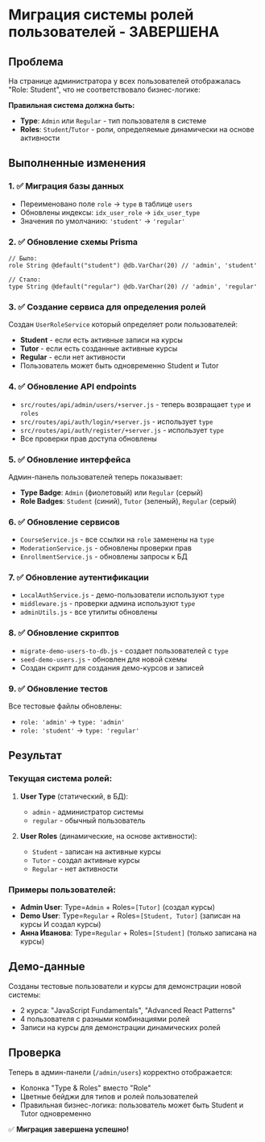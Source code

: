 # Миграция системы ролей пользователей - ЗАВЕРШЕНА

## Проблема
На странице администратора у всех пользователей отображалась "Role: Student", что не соответствовало бизнес-логике:

**Правильная система должна быть:**
- **Type**: `Admin` или `Regular` - тип пользователя в системе
- **Roles**: `Student`/`Tutor` - роли, определяемые динамически на основе активности

## Выполненные изменения

### 1. ✅ Миграция базы данных
- Переименовано поле `role` → `type` в таблице `users`
- Обновлены индексы: `idx_user_role` → `idx_user_type`
- Значения по умолчанию: `'student'` → `'regular'`

### 2. ✅ Обновление схемы Prisma
```prisma
// Было:
role String @default("student") @db.VarChar(20) // 'admin', 'student'

// Стало:
type String @default("regular") @db.VarChar(20) // 'admin', 'regular'
```

### 3. ✅ Создание сервиса для определения ролей
Создан `UserRoleService` который определяет роли пользователей:
- **Student** - если есть активные записи на курсы
- **Tutor** - если есть созданные активные курсы
- **Regular** - если нет активности
- Пользователь может быть одновременно Student и Tutor

### 4. ✅ Обновление API endpoints
- `src/routes/api/admin/users/+server.js` - теперь возвращает `type` и `roles`
- `src/routes/api/auth/login/+server.js` - использует `type`
- `src/routes/api/auth/register/+server.js` - использует `type`
- Все проверки прав доступа обновлены

### 5. ✅ Обновление интерфейса
Админ-панель пользователей теперь показывает:
- **Type Badge**: `Admin` (фиолетовый) или `Regular` (серый)
- **Role Badges**: `Student` (синий), `Tutor` (зеленый), `Regular` (серый)

### 6. ✅ Обновление сервисов
- `CourseService.js` - все ссылки на `role` заменены на `type`
- `ModerationService.js` - обновлены проверки прав
- `EnrollmentService.js` - обновлены запросы к БД

### 7. ✅ Обновление аутентификации
- `LocalAuthService.js` - демо-пользователи используют `type`
- `middleware.js` - проверки админа используют `type`
- `adminUtils.js` - все утилиты обновлены

### 8. ✅ Обновление скриптов
- `migrate-demo-users-to-db.js` - создает пользователей с `type`
- `seed-demo-users.js` - обновлен для новой схемы
- Создан скрипт для создания демо-курсов и записей

### 9. ✅ Обновление тестов
Все тестовые файлы обновлены:
- `role: 'admin'` → `type: 'admin'`
- `role: 'student'` → `type: 'regular'`

## Результат

### Текущая система ролей:
1. **User Type** (статический, в БД):
   - `admin` - администратор системы
   - `regular` - обычный пользователь

2. **User Roles** (динамические, на основе активности):
   - `Student` - записан на активные курсы
   - `Tutor` - создал активные курсы
   - `Regular` - нет активности

### Примеры пользователей:
- **Admin User**: Type=`Admin` + Roles=`[Tutor]` (создал курсы)
- **Demo User**: Type=`Regular` + Roles=`[Student, Tutor]` (записан на курсы И создал курсы)
- **Анна Иванова**: Type=`Regular` + Roles=`[Student]` (только записана на курсы)

## Демо-данные
Созданы тестовые пользователи и курсы для демонстрации новой системы:
- 2 курса: "JavaScript Fundamentals", "Advanced React Patterns"
- 4 пользователя с разными комбинациями ролей
- Записи на курсы для демонстрации динамических ролей

## Проверка
Теперь в админ-панели (`/admin/users`) корректно отображается:
- Колонка "Type & Roles" вместо "Role"
- Цветные бейджи для типов и ролей пользователей
- Правильная бизнес-логика: пользователь может быть Student и Tutor одновременно

✅ **Миграция завершена успешно!**